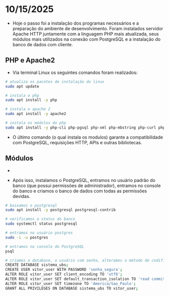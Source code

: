 # 10/15/2025

- Hoje o passo foi a instalação dos programas necessários e a preparação do ambiente de desenvolvimento. Foram instalados servidor Apache HTTP juntamente com a linguagem PHP mais atualizada, seus módulos mais utilizados na conexão com PostgreSQL e a instalação do banco de dados com cliente.

## PHP e Apache2

- Via terminal Linux os seguintes comandos foram realizados:

```bash
# atualiza os pacotes de instalação do linux
sudo apt update

# instala o php
sudo apt install -y php

# instala o apache 2
sudo apt install -y apache2

# instala os módulos do php
sudo apt install -y php-cli php-pgsql php-xml php-mbstring php-curl php-zip libapache2-mod-php
```

- O último comando (o qual instala os modulos) garante a compatibilidade com PostgreSQL, requisições HTTP, APIs e outras bibliotecas.

## Módulos

-

- Após isso, instalamos o PostgreSQL, entramos no usuário padrão do banco (que possui permissões de administrador), entramos no console do banco e criamos o banco de dados com todas as permissões devidas.

```bash
# baixamos o postgresql
sudo apt install -y postgresql postgresql-contrib

# verificamos o status do banco
sudo systemctl status postgresql

# entramos no usuário postgres
sudo -i -u postgres

# entramos no console do PostgreSQL
psql

# criamos o database, o usuário com senha, alteramos o método de codificação, o fuso e garantimos os privilégios de administrador ao nosso usuário
CREATE DATABASE sistema_ubs;
CREATE USER vitor_user WITH PASSWORD 'senha_segura';
ALTER ROLE vitor_user SET client_encoding TO 'utf8';
ALTER ROLE vitor_user SET default_transaction_isolation TO 'read committed';
ALTER ROLE vitor_user SET timezone TO 'America/Sao_Paulo';
GRANT ALL PRIVILEGES ON DATABASE sistema_ubs TO vitor_user;
```
